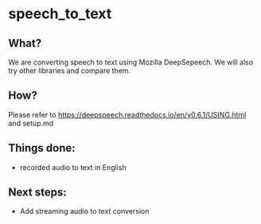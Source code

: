 # speech_to_text

## What?
We are converting speech to text using Mozilla DeepSepeech. We will also try other libraries and compare them.

## How?
Please refer to https://deepspeech.readthedocs.io/en/v0.6.1/USING.html and setup.md

## Things done:
 - recorded audio to text in English
 
## Next steps:
  - Add streaming audio to text conversion
  
